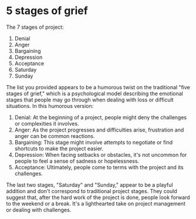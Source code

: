 # 5 stages of grief


The 7 stages of project:

1. Denial
2. Anger
3. Bargaining 
4. Depression 
5. Acceptance 
6. Saturday 
7. Sunday

The list you provided appears to be a humorous twist on the traditional "five stages of grief," which is a psychological model describing the emotional stages that people may go through when dealing with loss or difficult situations. In this humorous version:

1. Denial: At the beginning of a project, people might deny the challenges or complexities it involves.
2. Anger: As the project progresses and difficulties arise, frustration and anger can be common reactions.
3. Bargaining: This stage might involve attempts to negotiate or find shortcuts to make the project easier.
4. Depression: When facing setbacks or obstacles, it's not uncommon for people to feel a sense of sadness or hopelessness.
5. Acceptance: Ultimately, people come to terms with the project and its challenges.

The last two stages, "Saturday" and "Sunday," appear to be a playful addition and don't correspond to traditional project stages. They could suggest that, after the hard work of the project is done, people look forward to the weekend or a break. It's a lighthearted take on project management or dealing with challenges.
